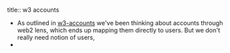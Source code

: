 title:: w3 accounts

- As outlined in [w3-accounts](https://hackmd.io/@gozala/w3-accounts) we've been thinking about accounts through web2 lens, which ends up mapping them directly to users. But we don't really need notion of users,
-